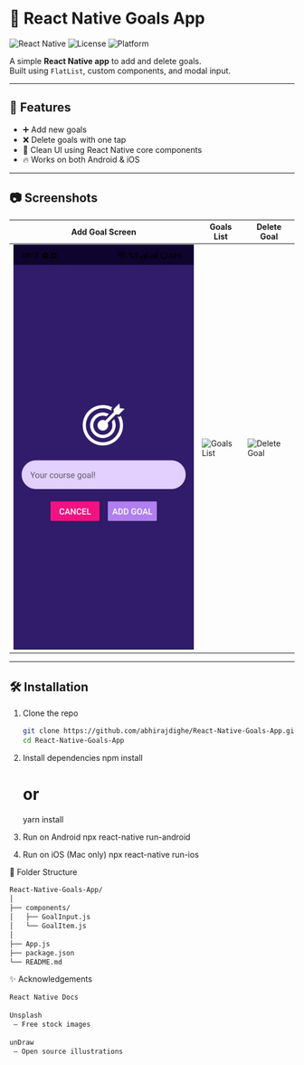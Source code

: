 # 📌 React Native Goals App

![React Native](https://img.shields.io/badge/React%20Native-0.76-blue?logo=react&logoColor=white)
![License](https://img.shields.io/badge/License-MIT-green)
![Platform](https://img.shields.io/badge/Platform-Android%20%7C%20iOS-lightgrey)

A simple **React Native app** to add and delete goals.  
Built using `FlatList`, custom components, and modal input.

---

## 🚀 Features
- ➕ Add new goals
- ❌ Delete goals with one tap
- 📱 Clean UI using React Native core components
- 🔥 Works on both Android & iOS

---

## 📷 Screenshots

| Add Goal Screen | Goals List | Delete Goal |
|-----------------|------------|-------------|
| ![Add Goal](./assets/screenshots/add-goal.jpeg) | ![Goals List](https://source.unsplash.com/300x600/?list,task) | ![Delete Goal](https://source.unsplash.com/300x600/?delete,app) |



---

## 🛠️ Installation

1. Clone the repo
   ```bash
   git clone https://github.com/abhirajdighe/React-Native-Goals-App.git
   cd React-Native-Goals-App

2. Install dependencies
    npm install
    # or
    yarn install

3. Run on Android
    npx react-native run-android

4. Run on iOS (Mac only)
    npx react-native run-ios

📂 Folder Structure

    React-Native-Goals-App/
    │
    ├── components/
    │   ├── GoalInput.js
    │   └── GoalItem.js
    │
    ├── App.js
    ├── package.json
    └── README.md

✨ Acknowledgements

    React Native Docs

    Unsplash
     – Free stock images

    unDraw
     – Open source illustrations

